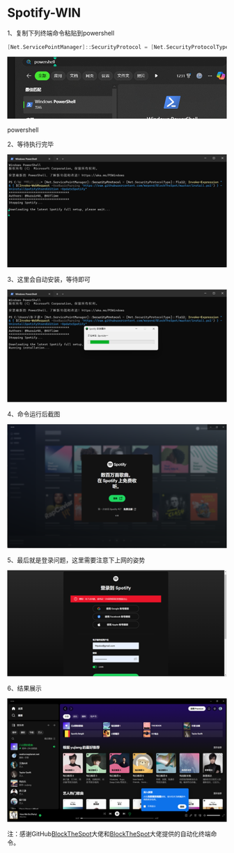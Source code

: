 # Spotify-WIN

1、复制下列终端命令粘贴到powershell

```c
[Net.ServicePointManager]::SecurityProtocol = [Net.SecurityProtocolType]::Tls12; Invoke-Expression "& { $(Invoke-WebRequest -UseBasicParsing 'https://raw.githubusercontent.com/mrpond/BlockTheSpot/master/install.ps1') } -UninstallSpotifyStoreEdition -UpdateSpotify"
```

![powershell](Spotify-WIN%2073874e20321d470892d960190b359310/Untitled.png)

powershell

2、等待执行完毕

![Untitled](Spotify-WIN%2073874e20321d470892d960190b359310/Untitled%201.png)

3、这里会自动安装，等待即可

![Untitled](Spotify-WIN%2073874e20321d470892d960190b359310/Untitled%202.png)

4、命令运行后截图

![Untitled](Spotify-WIN%2073874e20321d470892d960190b359310/Untitled%203.png)

5、最后就是登录问题，这里需要注意下上网的姿势

![Untitled](Spotify-WIN%2073874e20321d470892d960190b359310/Untitled%204.png)

6、结果展示

![Untitled](Spotify-WIN%2073874e20321d470892d960190b359310/Untitled%205.png)

注：感谢GitHub[BlockTheSpot](https://github.com/master131/BlockTheSpot)大佬和[BlockTheSpot](https://github.com/mrpond/BlockTheSpot)大佬提供的自动化终端命令。

